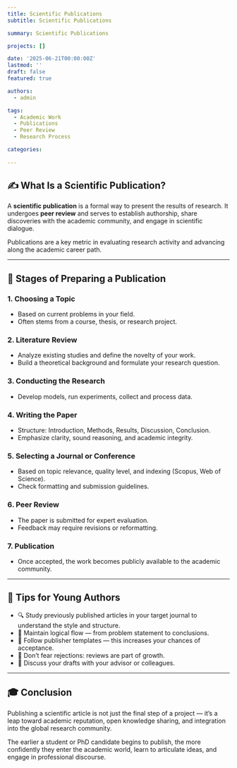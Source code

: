 ```yaml
---
title: Scientific Publications
subtitle: Scientific Publications

summary: Scientific Publications

projects: []

date: '2025-06-21T00:00:00Z'
lastmod: ''
draft: false
featured: true

authors:
  - admin

tags:
  - Academic Work
  - Publications
  - Peer Review
  - Research Process

categories:
  
---
```


## ✍️ What Is a Scientific Publication?

A **scientific publication** is a formal way to present the results of research. It undergoes **peer review** and serves to establish authorship, share discoveries with the academic community, and engage in scientific dialogue.

Publications are a key metric in evaluating research activity and advancing along the academic career path.

---

## 🧭 Stages of Preparing a Publication

### 1. **Choosing a Topic**
- Based on current problems in your field.
- Often stems from a course, thesis, or research project.

### 2. **Literature Review**
- Analyze existing studies and define the novelty of your work.
- Build a theoretical background and formulate your research question.

### 3. **Conducting the Research**
- Develop models, run experiments, collect and process data.

### 4. **Writing the Paper**
- Structure: Introduction, Methods, Results, Discussion, Conclusion.
- Emphasize clarity, sound reasoning, and academic integrity.

### 5. **Selecting a Journal or Conference**
- Based on topic relevance, quality level, and indexing (Scopus, Web of Science).
- Check formatting and submission guidelines.

### 6. **Peer Review**
- The paper is submitted for expert evaluation.
- Feedback may require revisions or reformatting.

### 7. **Publication**
- Once accepted, the work becomes publicly available to the academic community.

---

## 📌 Tips for Young Authors

- 🔍 Study previously published articles in your target journal to understand the style and structure.
- 🧱 Maintain logical flow — from problem statement to conclusions.
- 📑 Follow publisher templates — this increases your chances of acceptance.
- 🧠 Don’t fear rejections: reviews are part of growth.
- 🤝 Discuss your drafts with your advisor or colleagues.

---

## 🎓 Conclusion

Publishing a scientific article is not just the final step of a project — it’s a leap toward academic reputation, open knowledge sharing, and integration into the global research community.

The earlier a student or PhD candidate begins to publish, the more confidently they enter the academic world, learn to articulate ideas, and engage in professional discourse.

